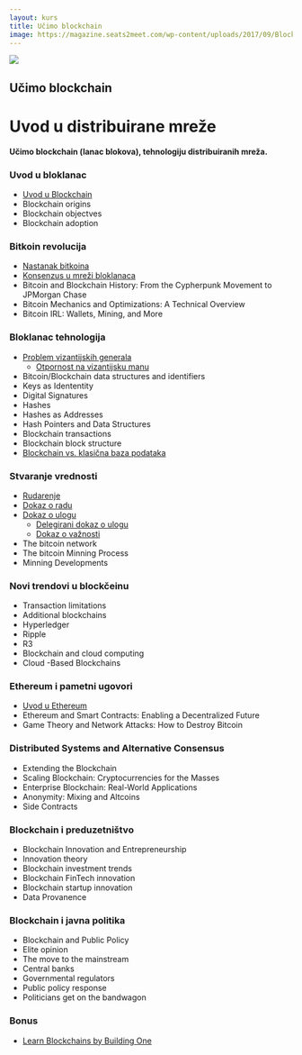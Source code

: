```yaml
---
layout: kurs
title: Učimo blockchain
image: https://magazine.seats2meet.com/wp-content/uploads/2017/09/Blockchain.jpg
---
```


![]({{page.image}})

## Učimo blockchain
# Uvod u distribuirane mreže

**Učimo blockchain (lanac blokova), tehnologiju distribuiranih mreža.**

### Uvod u bloklanac

- [Uvod u Blockchain](/blockchain-uvod)
- Blockchain origins
- Blockchain objectves
- Blockchain adoption

### Bitkoin revolucija

- [Nastanak bitkoina](/nastanak-bitkoina)
- [Konsenzus u mreži bloklanaca](/konsenzus-u-blockchainu)
- Bitcoin and Blockchain History: From the Cypherpunk Movement to JPMorgan Chase
- Bitcoin Mechanics and Optimizations: A Technical Overview
- Bitcoin IRL: Wallets, Mining, and More

### Bloklanac tehnologija

- [Problem vizantijskih generala](/problem-vizantijskih-generala)
  - [Otpornost na vizantijsku manu](/byzantine-fault-tolerance)
- Bitcoin/Blockchain data structures and identifiers
- Keys as Idententity
- Digital Signatures
- Hashes
- Hashes as Addresses
- Hash Pointers and Data Structures
- Blockchain transactions
- Blockchain block structure
- [Blockchain vs. klasična baza podataka](/blockchain-vs-baza-podataka)

### Stvaranje vrednosti

- [Rudarenje](/rudarenje)
- [Dokaz o radu](/dokaz-o-radu)
- [Dokaz o ulogu](/dokaz-o-ulogu)
  - [Delegirani dokaz o ulogu](/delegirani-dokaz-o-ulogu)
  - [Dokaz o važnosti](/dokaz-o-vaznosti)
- The bitcoin network
- The bitcoin Minning Process
- Minning Developments

### Novi trendovi u blockčeinu

- Transaction limitations
- Additional blockchains
- Hyperledger
- Ripple
- R3
- Blockchain and cloud computing
- Cloud -Based Blockchains

### Ethereum i pametni ugovori

- [Uvod u Ethereum](/ethereum)
- Ethereum and Smart Contracts: Enabling a Decentralized Future
- Game Theory and Network Attacks: How to Destroy Bitcoin

### Distributed Systems and Alternative Consensus

- Extending the Blockchain
- Scaling Blockchain: Cryptocurrencies for the Masses
- Enterprise Blockchain: Real-World Applications
- Anonymity: Mixing and Altcoins
- Side Contracts

### Blockchain i preduzetništvo

- Blockchain Innovation and Entrepreneurship
- Innovation theory
- Blockchain investment trends
- Blockchain FinTech innovation
- Blockchain startup innovation
- Data Provanence

### Blockchain i javna politika

- Blockchain and Public Policy
- Elite opinion
- The move to the mainstream
- Central banks
- Governmental regulators
- Public policy response
- Politicians get on the bandwagon

### Bonus

- [Learn Blockchains by Building One](https://hackernoon.com/learn-blockchains-by-building-one--f46)
